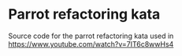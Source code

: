 # Parrot refactoring kata

Source code for the parrot refactoring kata used in https://www.youtube.com/watch?v=7IT6c8wwHs4

